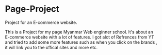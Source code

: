 # Page-Project
Project for an E-commerce website.

This is a Project for my page Myanmar Web enginner school.
It's about an E-commerce website with a lot of features.
I got alot of Refrences from YT and tried to add some more features such as when you click on the brands , it will link you to the offical sites and more etc.
